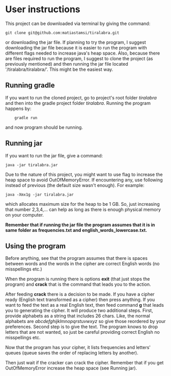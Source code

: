 # User instructions

This project can be downloaded via terminal by giving the command:

    git clone git@github.com:matiastamsi/tiralabra.git
    
or downloading the jar file. If planning to try the program, I suggest downloading the jar file because it is easier to run the program with different flags needed to increase java's heap space. Also, because there are files required to run the program, I suggest to clone the project (as previously mentioned) and then running the jar file located '/tiralabra/tiralabra/'. This might be the easiest way.

## Running gradle

If you want to run the cloned project, go to project's root folder _tiralabra_ and then into the gradle project folder _tiralabra_. Running the program happens by:

        gradle run
        
and now program should be running.

## Running jar

If you want to run the jar file, give a command:

    java -jar tiralabra.jar
    
Due to the nature of this project, you might want to use flag to increase the heap space to avoid OutOfMemoryError. If encountering any, use following instead of previous (the default size wasn't enough). For example:

    java -Xmx1g -jar tiralabra.jar
    
which allocates maximum size for the heap to be 1 GB. So, just increasing that number 2,3,4,... can help as long as there is enough physical memory on your computer.

__Remember that if running the jar file the program assumes that it is in same folder as frequencies.txt and english_words_lowercase.txt.__

## Using the program

Before anything, see that the program assumes that there is spaces between words and the words in the cipher are correct English words (no misspellings etc.)

When the program is running there is options __exit__ (that just stops the program) and __crack__ that is the command that leads you to the action.

After feeding __crack__ there is a decision to be made. If you have a cipher ready (English text transformed as a cipher) then press anything. If you want to feed the text as a real English text, then feed command __g__ that leads you to generating the cipher. It will produce two additional steps. First, provide alphabets as a string that includes 26 chars. Like, the normal alphabets are _abcdefghijklmnopqrstuvwxyz_ so give those reordered by your preferences. Second step is to give the text. The program knows to drop letters that are not wanted, so just be careful providing correct English no misspellings etc.

Now that the program has your cipher, it lists frequencies and letters' queues (queue saves the order of replacing letters by another).

Then just wait if the cracker can crack the cipher. Remember that if you get OutOfMemoryError increase the heap space (see Running jar).
